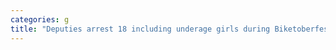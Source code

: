```yaml
---
categories: g
title: "Deputies arrest 18 including underage girls during Biketoberfest prostitution crackdown"
---
```

